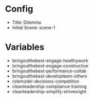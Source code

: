 # Config
 - Title: Dilemma
 - Initial Scene: scene-1

# Variables
- bringoutthebest-engage-healthywork
- bringoutthebest-engage-constructive
- bringoutthebest-performance-collab
- bringoutthebest-developteam-others
- rolemodel-decisions-competition
- cleanleadership-compliance-training
- cleanleadership-simplify-strivesright

